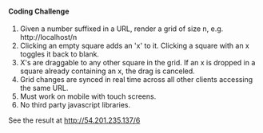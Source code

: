 #### Coding Challenge
1. Given a number suffixed in a URL, render a grid of size n, e.g. http://localhost/n
2. Clicking an empty square adds an 'x' to it.  Clicking a square with an x toggles it back to blank.
3. X's are draggable to any other square in the grid.  If an x is dropped in a square already containing an x, the drag is canceled.
4. Grid changes are synced in real time across all other clients accessing the same URL.  
5. Must work on mobile with touch screens.
6. No third party javascript libraries.

See the result at http://54.201.235.137/6
